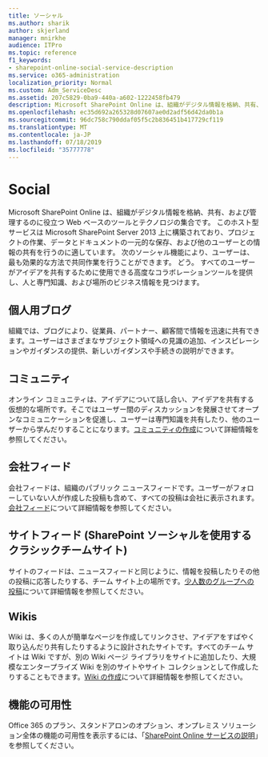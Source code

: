 ```yaml
---
title: ソーシャル
ms.author: sharik
author: skjerland
manager: mnirkhe
audience: ITPro
ms.topic: reference
f1_keywords:
- sharepoint-online-social-service-description
ms.service: o365-administration
localization_priority: Normal
ms.custom: Adm_ServiceDesc
ms.assetid: 207c5829-0ba9-440a-a602-1222458fb479
description: Microsoft SharePoint Online は、組織がデジタル情報を格納、共有、および管理するのに役立つ Web ベースのツールとテクノロジの集合です。 このホスト型サービスは Microsoft SharePoint Server 2013 上に構築されており、プロジェクトの作業、データとドキュメントの一元的な保存、および他のユーザーとの情報の共有を行うのに適しています。 次のソーシャル機能により、ユーザーは、最も効果的な方法で共同作業を行うことができます。 どう。 すべてのユーザーがアイデアを共有するために使用できる高度なコラボレーションツールを提供し、人と専門知識、および場所のビジネス情報を見つけます。
ms.openlocfilehash: ec35d692a265328d07607ae0d2adf56d42da0b1a
ms.sourcegitcommit: 96dc758c790ddaf05f5c2b836451b417729cf119
ms.translationtype: MT
ms.contentlocale: ja-JP
ms.lasthandoff: 07/18/2019
ms.locfileid: "35777778"
---
```

# <a name="social"></a>Social

Microsoft SharePoint Online は、組織がデジタル情報を格納、共有、および管理するのに役立つ Web ベースのツールとテクノロジの集合です。 このホスト型サービスは Microsoft SharePoint Server 2013 上に構築されており、プロジェクトの作業、データとドキュメントの一元的な保存、および他のユーザーとの情報の共有を行うのに適しています。 次のソーシャル機能により、ユーザーは、最も効果的な方法で共同作業を行うことができます。 どう。 すべてのユーザーがアイデアを共有するために使用できる高度なコラボレーションツールを提供し、人と専門知識、および場所のビジネス情報を見つけます。 
  
## <a name="personal-blogs"></a>個人用ブログ
<a name="bkmk_Blogs"> </a>

組織では、ブログにより、従業員、パートナー、顧客間で情報を迅速に共有できます。ユーザーはさまざまなサブジェクト領域への見識の追加、インスピレーションやガイダンスの提供、新しいガイダンスや手続きの説明ができます。
  
## <a name="community"></a>コミュニティ
<a name="bkmk_Community"> </a>

オンライン コミュニティは、アイデアについて話し合い、アイデアを共有する仮想的な場所です。そこではユーザー間のディスカッションを発展させてオープンなコミュニケーションを促進し、ユーザーは専門知識を共有したり、他のユーザーから学んだりすることになります。[コミュニティの作成](https://go.microsoft.com/fwlink/p/?LinkId=271061)について詳細情報を参照してください。
  
## <a name="company-feed"></a>会社フィード
<a name="bkmk_CompanyFeed"> </a>

会社フィードは、組織のパブリック ニュースフィードです。ユーザーがフォローしていない人が作成した投稿も含めて、すべての投稿は会社に表示されます。[会社フィード](https://go.microsoft.com/fwlink/p/?LinkId=271062)について詳細情報を参照してください。
  
## <a name="site-feed-classic-team-site-using-sharepoint-social"></a>サイトフィード (SharePoint ソーシャルを使用するクラシックチームサイト)
<a name="bkmk_SiteFeed"> </a>

サイトのフィードは、ニュースフィードと同じように、情報を投稿したりその他の投稿に応答したりする、チーム サイト上の場所です。[少人数のグループへの投稿](https://go.microsoft.com/fwlink/p/?LinkId=271071)について詳細情報を参照してください。
  
## <a name="wikis"></a>Wikis
<a name="bkmk_Wikis"> </a>

Wiki は、多くの人が簡単なページを作成してリンクさせ、アイデアをすばやく取り込んだり共有したりするように設計されたサイトです。すべてのチーム サイトは Wiki ですが、別の Wiki ページ ライブラリをサイトに追加したり、大規模なエンタープライズ Wiki を別のサイトやサイト コレクションとして作成したりすることもできます。[Wiki の作成](https://go.microsoft.com/fwlink/p/?LinkId=271358)について詳細情報を参照してください。
  
## <a name="feature-availability"></a>機能の可用性
<a name="bkmk_Wikis"> </a>

Office 365 のプラン、スタンドアロンのオプション、オンプレミス ソリューション全体の機能の可用性を表示するには、「[SharePoint Online サービスの説明](sharepoint-online-service-description.md)」を参照してください。
  

